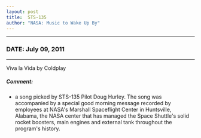 ```yaml
---
layout: post
title:  STS-135
author: "NASA: Music to Wake Up By"
---
```


----
### DATE: July 09, 2011
----
Viva la Vida by Coldplay

##### Comment:
* a song picked by STS-135 Pilot Doug Hurley. The song was accompanied by a special good morning message recorded by employees at NASA's Marshall Spaceflight Center in Huntsville, Alabama, the NASA center that has managed the Space Shuttle's solid rocket boosters, main engines and external tank throughout the program's history.
